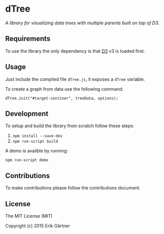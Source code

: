 # dTree
*A library for visualizing data trees with multiple parents built on top of D3.*

## Requirements
To use the library the only dependency is that [D3](https://github.com/mbostock/d3) v3 is loaded first.

## Usage
Just include the compiled file ```dTree.js```, it exposes a ```dTree``` variable.

To create a graph from data use the following command:
```
dTree.init("#target-continer", treeData, options);
```

## Development
To setup and build the library from scratch follow these steps:
1. ```npm install --save-dev```
2. ```npm run-script build```

A demo is availble by running:
```
npm run-script demo
```

## Contributions
To make contributions please follow the contributions document.

## License
The MIT License (MIT)

Copyright (c) 2015 Erik Gärtner
